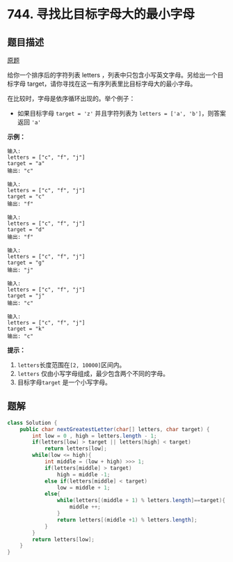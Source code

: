 # 744. 寻找比目标字母大的最小字母

## 题目描述

[原题](https://leetcode-cn.com/problems/find-smallest-letter-greater-than-target/)

给你一个排序后的字符列表 letters ，列表中只包含小写英文字母。另给出一个目标字母 target，请你寻找在这一有序列表里比目标字母大的最小字母。

在比较时，字母是依序循环出现的。举个例子：

- 如果目标字母 `target = 'z'` 并且字符列表为 `letters = ['a', 'b']`，则答案返回 `'a'`

**示例：**

```
输入:
letters = ["c", "f", "j"]
target = "a"
输出: "c"

输入:
letters = ["c", "f", "j"]
target = "c"
输出: "f"

输入:
letters = ["c", "f", "j"]
target = "d"
输出: "f"

输入:
letters = ["c", "f", "j"]
target = "g"
输出: "j"

输入:
letters = ["c", "f", "j"]
target = "j"
输出: "c"

输入:
letters = ["c", "f", "j"]
target = "k"
输出: "c"
```

**提示：**

1. `letters`长度范围在`[2, 10000]`区间内。
2. `letters` 仅由小写字母组成，最少包含两个不同的字母。
3. 目标字母`target` 是一个小写字母。

## 题解

```java
class Solution {
    public char nextGreatestLetter(char[] letters, char target) {
        int low = 0 , high = letters.length - 1;
        if(letters[low] > target || letters[high] < target)
            return letters[low];
        while(low <= high){
            int middle = (low + high) >>> 1;
            if(letters[middle] > target)
                high = middle -1;
            else if(letters[middle] < target)
                low = middle + 1;
            else{
                while(letters[(middle + 1) % letters.length]==target){
                    middle ++;
                }
                return letters[(middle +1) % letters.length];
            }
        }
        return letters[low];
    }
}
```




